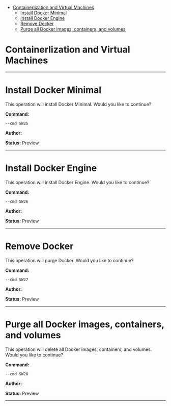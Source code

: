 - [Containerlization and Virtual Machines](#containers)
  - [Install Docker Minimal](#sw25)
  - [Install Docker Engine](#sw26)
  - [Remove Docker](#sw27)
  - [Purge all Docker images, containers, and volumes](#sw28)

<a id="containers" style="display:none;"></a>
# Containerlization and Virtual Machines


***

<a id="sw25" style="display:none;"></a>
# Install Docker Minimal
This operation will install Docker Minimal.
Would you like to continue?

**Command:** 
~~~
--cmd SW25
~~~

**Author:** 

**Status:** Preview



***

<a id="sw26" style="display:none;"></a>
# Install Docker Engine
This operation will install Docker Engine.
Would you like to continue?

**Command:** 
~~~
--cmd SW26
~~~

**Author:** 

**Status:** Preview



***

<a id="sw27" style="display:none;"></a>
# Remove Docker
This operation will purge Docker.
Would you like to continue?

**Command:** 
~~~
--cmd SW27
~~~

**Author:** 

**Status:** Preview



***

<a id="sw28" style="display:none;"></a>
# Purge all Docker images, containers, and volumes
This operation will delete all Docker images, containers, and volumes.
Would you like to continue?

**Command:** 
~~~
--cmd SW28
~~~

**Author:** 

**Status:** Preview



***

